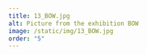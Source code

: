 ```yaml
---
title: 13_BOW.jpg
alt: Picture from the exhibition BOW
image: /static/img/13_BOW.jpg
order: "5"
---
```

